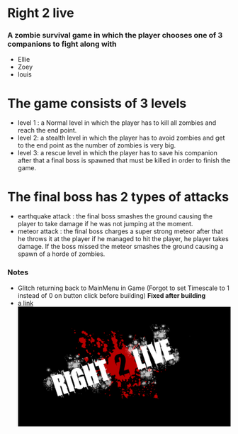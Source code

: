 # Right 2 live
### A zombie survival game in which the player chooses one of 3 companions to fight along with
* Ellie
* Zoey
* louis
# The game consists of 3 levels 
* level 1 : a Normal level in which the player has to kill all zombies and reach the end point.
* level 2: a stealth level in which the player has to avoid zombies and get to the end point as the number of zombies is very big.
* level 3: a rescue level in which the player has to save his companion after that a final boss is spawned that must be killed in order to finish the game.
# The final boss has 2 types of attacks
* earthquake attack : the final boss smashes the ground causing the player to take damage if he was not jumping at the moment.
* meteor attack : the final boss charges a super strong meteor after that he throws it at the player if he managed to hit the player, he player takes damage. If the boss missed the meteor smashes the ground causing a spawn of a horde of zombies.

### Notes
- Glitch returning back to MainMenu in Game (Forgot to set Timescale to 1 instead of 0 on button click before building) **Fixed after building**
- [a link](https://github.com/guc-met/final-project-right2live/tree/2325ae72c19a5370a9f782c203bf9e73e81e033c)
![Game](./Assets/Textures/UI/MainMenu/logoFull.png)
